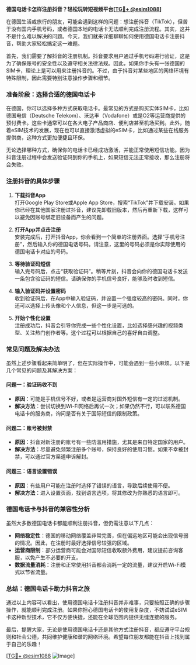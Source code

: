 **德国电话卡怎样注册抖音？轻松玩转短视频平台[[TG💪+ @esim1088](https://t.me/s/esim1088)]**

在德国生活或旅行的朋友，可能会遇到这样的问题：想注册抖音（TikTok），但苦于没有国内手机号码，或者德国本地的电话卡无法顺利完成注册流程。其实，这并不是什么难以解决的问题。今天，我们就来详细聊聊如何使用德国电话卡注册抖音，帮助大家轻松搞定这一难题。

首先，我们需要了解抖音的注册机制。抖音要求用户通过手机号码进行验证，这是为了确保账号的安全性以及遵守相关法律法规。因此，如果你手头有一张德国的SIM卡，理论上是可以用来注册抖音的。不过，由于抖音对某些地区的网络环境有特殊限制，因此需要特别注意操作步骤和细节。

### **准备阶段：选择合适的德国电话卡**

在德国，你可以选择多种方式获取电话卡。最常见的方式是购买实体SIM卡，比如德国电信（Deutsche Telekom）、沃达丰（Vodafone）或是O2等运营商提供的预付费卡。这些卡通常可以在各大电子产品商店、便利店甚至机场买到。此外，随着eSIM技术的发展，现在也可以直接激活虚拟的eSIM卡，比如通过某些在线服务提供商，这种方式更加便捷且环保。

无论选择哪种方式，确保你的电话卡已经成功激活，并能正常使用短信功能。因为抖音注册过程中会发送验证码到你的手机上，如果短信无法正常接收，那么注册将会失败。

### **注册抖音的具体步骤**

1. **下载抖音App**  
   打开Google Play Store或Apple App Store，搜索“TikTok”并下载安装。如果你已经在其他国家注册过抖音，建议先卸载旧版本，然后再重新下载，这样可以避免因账号绑定旧设备而产生的问题。

2. **打开App并点击注册**  
   安装完成后，打开抖音App，你会看到一个简单的注册界面。选择“手机号注册”，然后输入你的德国电话号码。请注意，这里的号码必须是你实际使用的德国电话卡对应的号码。

3. **等待验证码短信**  
   输入完号码后，点击“获取验证码”。稍等片刻，抖音会向你的德国电话卡发送一条包含验证码的短信。请确保你的手机信号良好，能够及时收到短信。

4. **输入验证码并设置密码**  
   收到验证码后，在App中输入验证码，并设置一个强度较高的密码。同时，你还可以选择上传头像和个人信息，但这一步是可选的。

5. **开始个性化设置**  
   注册成功后，抖音会引导你完成一些个性化设置，比如选择感兴趣的视频类型、关注热门创作者等。这个过程可以根据自己的喜好自由调整。

### **常见问题及解决办法**

虽然上述步骤看起来简单明了，但在实际操作中，可能会遇到一些小麻烦。以下是几个常见的问题及其解决方案：

#### **问题一：验证码收不到**
   - **原因**：可能是手机信号不好，或者是运营商对国外短信有一定的过滤机制。
   - **解决方法**：尝试切换到Wi-Fi网络后再试一次；如果仍然不行，可以联系德国电话卡的服务商，询问是否有关于国际短信的限制政策。

#### **问题二：账号被封禁**
   - **原因**：抖音对新注册的账号有一些防滥用措施，尤其是来自特定国家的用户。
   - **解决方法**：尽量避免频繁注册多个账号，保持良好的使用习惯。如果不幸被封禁，可以通过官方渠道申诉解封。

#### **问题三：语言设置错误**
   - **原因**：有些用户可能在注册时选择了错误的语言，导致后续使用不便。
   - **解决方法**：进入设置页面，找到语言选项，将其修改为你熟悉的语言即可。

### **德国电话卡与抖音的兼容性分析**

虽然大多数德国电话卡都能顺利注册抖音，但仍需注意以下几点：
- **网络稳定性**：德国的移动网络覆盖非常完善，但在偏远地区可能会出现信号弱的情况。因此，在注册时最好选择信号较强的区域。
- **运营商限制**：部分运营商可能会对国际短信收取额外费用，建议提前咨询客服，以免产生不必要的开支。
- **数据流量消耗**：注册和正常使用抖音都会消耗一定的流量，建议开启Wi-Fi模式以节省流量。

### **总结：德国电话卡助力抖音之旅**

通过以上内容可以看出，使用德国电话卡注册抖音并非难事，只要按照正确的步骤操作，就能顺利完成注册。如果你担心德国电话卡的使用复杂度，不妨试试eSIM卡这种新型技术，它不仅方便快捷，还能在全球范围内提供无缝连接的服务。

最后，提醒大家，无论是使用德国电话卡还是其他方式注册抖音，都应遵守平台规则和社会公德，共同维护健康和谐的网络环境。希望每位朋友都能在抖音上找到属于自己的乐趣！

[[TG💪+ @esim1088](https://t.me/s/esim1088) ![Image](https://i.postimg.cc/4NQfJmqS/Snipaste-2025-05-13-00-14-12.png)]